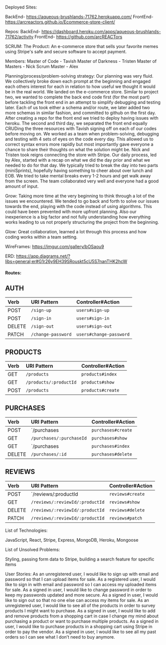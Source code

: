 Deployed Sites:

BackEnd- https://aqueous-brushlands-71762.herokuapp.com/
FrontEnd- https://arcreactors.github.io/Ecommerce-store-client/

Repos:
BackEnd- https://dashboard.heroku.com/apps/aqueous-brushlands-71762/activity
FrontEnd- https://github.com/arcREACTors

SCRUM:
The Product:
An e-commerce store that sells your favorite memes using Stripe's safe and secure software to accept payment.

Members:
Master of Code - Tavish
Master of Darkness - Tristen
Master of Masters - Nick
Scrum Master - Alex


Planning/process/problem-solving strategy:
 Our planning was very fluid. We collectively broke down each prompt at the beginning and engaged each others interest for each in relation to how useful we thought it would be in the real world. We landed on the e-commerce store. Similar to project two, we wanted to complete the back end code first (for the most part) before tackling the front end in an attempt to simplify debugging and testing later. Each of us took either a schema and/or route, we later added two more schemas in similar fashion, and committed to github on the first day. After creating a repo for the front end we tried to deploy having issues with heroku. The second and third day, we separated the front end equally CRUDing the three resources with Tavish signing off on each of our codes before moving on. We worked as a team when problem-solving, debugging and testing with 4 sets of eyes on the code every day. This allowed us to correct syntax errors more rapidly but most importantly gave everyone a chance to share their thoughts on what the solution might be. Nick and Tristen took reigns connecting the store with Stripe. Our daily process, led by Alex, started with a recap on what we did the day prior and what we needed to do for that day. We typically tried to break the day into two parts (miniSprints), hopefully having something to cheer about over lunch and EOB. We tried to take mental breaks every 1-2 hours and get walk away from the screen. The team collaborated very well and everyone had a good amount of input.

Grow:
Taking more time at the very beginning to think through a lot of the issues we encountered. We tended to go back and forth to solve our issues towards the end, playing with the code instead of using algorithms. This could have been prevented with more upfront planning. Also our inexperience is a big factor and not fully understanding how everything works leading to us not properly structuring the project from the beginning. 

Glow:
Great collaboration, learned a lot through this process and how coding works within a team setting. 

WireFrames:
https://imgur.com/gallery/bOSaou9

ERD:
https://app.diagrams.net/?libs=general;er#G1r26y9EH39SRouskt5cU5S7nanTHK2hcW

#### Routes:
## AUTH
| Verb   | URI Pattern        | Controller#Action          |
|:-------|:----------------   |:------------------         |
| POST   | `/sign-up`         | `users#sign-up`            |
| POST   | `/sign-in`         | `users#sign-in`            |
| DELETE | `/sign-out`        | `users#sign-out`           |
| PATCH  | `/change-password` | `users#change-password`    |

## PRODUCTS
| Verb   | URI Pattern              | Controller#Action    |
|:-------|:----------------         |:------------------   |
| GET    | `/products`              | `products#index`     |
| GET    | `/products/:productId`   | `products#show`      |
| POST   | `/products`              | `products#create`    |

## PURCHASES
| Verb   | URI Pattern              | Controller#Action    |
|:-------|:-----------------        |:------------------   |
| POST   | `/purchases              | `purchases#create`   |
| GET    | `/purchases/:purchaseId` | `purchases#show`     |
| GET    | `/purchases              | `purchases#index`    |
| DELETE | `/purchases/:id`         | `purchases#delete`   |

## REVIEWS
| Verb   | URI Pattern                        | Controller#Action    |
|:-------|:-----------------                  |:------------------   |
| POST   | `/reviews/:productId               | `reviews#create`     |
| GET    | `/reviews/:reviewId/:productId`    | `reviews#show`       |
| DELETE | `/reviews/:reviewId/:productId`    | `reviews#delete`     |
| PATCH  | `/reviews/:reviewId/:productId`    | `reviews#patch`      |

List of Technologies:

JavaScript, React, Stripe, Express, MongoDB, Heroku, Mongoose

List of Unsolved Problems:

Styling, passing form data to Stripe, building a search feature for specific items

User Stories:
As an unregistered user, I would like to sign up with email and password so that I can upload items for sale.
As a registered user, I would like to sign in with email and password so I can access my uploaded items for sale.
As a signed in user, I would like to change password in order to keep my passwords updated and more secure.
As a signed in user, I would like to sign out so that no one else can access my items for sale.
As an unregistered user, I would like to see all of the products in order to survey products I might want to purchase.
As a signed in user, I would like to add and remove products from a shopping cart in case I change my mind about purchasing a product or want to purchase multiple products.
As a signed in user, I would like to purchase products in a shopping cart using Stripe in order to pay the vendor.
As a signed in user, I would like to see all my past orders so I can see what I don’t need to buy anymore.
